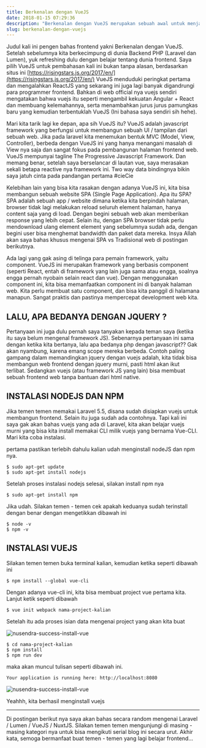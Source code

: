 ```yaml
---
title: Berkenalan dengan VueJS
date: 2018-01-15 07:29:36
description: "Berkenalan dengan VueJS merupakan sebuah awal untuk menjalin cinta dengan si dia. Untuk mempelajari dan mendalami si dia (VueJS), maka kita perlu kenalan dulu sama si dia. Yuk belajar bareng.."
slug: berkenalan-dengan-vuejs
---
```


Judul kali ini pengen bahas frontend yakni Berkenalan dengan VueJS. Setelah sebelumnya kita berkecimpung di dunia Backend PHP (Laravel dan Lumen), yuk refreshing dulu dengan belajar tentang dunia frontend. Saya pilih VueJS untuk pembahasan kali ini bukan tanpa alasan, berdasarkan situs ini [https://risingstars.js.org/2017/en/](https://risingstars.js.org/2017/en/) VueJS menduduki peringkat pertama dan mengalahkan ReactJS yang sekarang ini juga lagi banyak digandrungi para programmer frontend. Bahkan di web official nya vuejs sendiri mengatakan bahwa vuejs itu seperti mengambil kekuatan Angular + React dan membuang kelemahannya, serta menambahkan jurus jurus pamungkas baru yang kemudian terbentuklah VueJS (Ini bahasa saya sendiri sih hehe).

Mari kita tarik lagi ke depan, apa sih VueJS itu? VueJS adalah javascript framework yang berfungsi untuk membangun sebuah UI / tampilan dari sebuah web. Jika pada laravel kita menemukan bentuk MVC (Model, View, Controller), berbeda dengan VueJS ini yang hanya menangani masalah di View nya saja dan sangat fokus pada pembangunan halaman frontend web. VueJS mempunyai tagline The Progressive Javascript Framework. Dan memang benar, setelah saya berselancar di lautan vue, saya merasakan sekali betapa reactive nya framework ini. Two way data bindingnya bikin saya jatuh cinta pada pandangan pertama #cieCie

Kelebihan lain yang bisa kita rasakan dengan adanya VueJS ini, kita bisa membangun sebuah website SPA (Single Page Application). Apa itu SPA? SPA adalah sebuah app / website dimana ketika kita berpindah halaman, browser tidak lagi melakukan reload seluruh element halaman, hanya content saja yang di load. Dengan begini sebuah web akan memberikan response yang lebih cepat. Selain itu, dengan SPA browser tidak perlu mendownload ulang element element yang sebelumnya sudah ada, dengan begini user bisa menghemat bandwidth dan paket data mereka. Insya Allah akan saya bahas khusus mengenai SPA vs Tradisional web di postingan berikutnya.

Ada lagi yang gak asing di telinga para pemain framework, yaitu component. VueJS ini merupakan framework yang berbasis component (seperti React, entah di framework yang lain juga sama atau engga, soalnya engga pernah nyobain selain react dan vue). Dengan menggunakan component ini, kita bisa memanfaatkan component ini di banyak halaman web. Kita perlu membuat satu component, dan bisa kita panggil di halamana manapun. Sangat praktis dan pastinya mempercepat development web kita.

## LALU, APA BEDANYA DENGAN JQUERY ?

Pertanyaan ini juga dulu pernah saya tanyakan kepada teman saya (ketika itu saya belum mengenal framework JS). Sebenarnya pertanyaan ini sama dengan ketika kita bertanya, lalu apa bedanya php dengan javascript?? Gak akan nyambung, karena emang scope mereka berbeda. Contoh paling gampang dalam memandingkan jquery dengan vuejs adalah, kita tidak bisa membangun web frontend dengan jquery murni, pasti html akan ikut terlibat. Sedangkan vuejs (atau framework JS yang lain) bisa membuat sebuah frontend web tanpa bantuan dari html native.

## INSTALASI NODEJS DAN NPM

Jika temen temen memakai Laravel 5.5, disana sudah disiapkan vuejs untuk membangun frontend. Selain itu juga sudah ada contohnya. Tapi kali ini saya gak akan bahas vuejs yang ada di Laravel, kita akan belajar vuejs murni yang bisa kita install memakai CLI milik vuejs yang bernama Vue-CLI. Mari kita coba instalasi.

pertama pastikan terlebih dahulu kalian udah menginstall nodeJS dan npm nya.

```
$ sudo apt-get update
$ sudo apt-get install nodejs
```

Setelah proses instalasi nodejs selesai, silakan install npm nya

```
$ sudo apt-get install npm
```

Jika udah. Silakan temen - temen cek apakah keduanya sudah terinstall dengan benar dengan mengetikkan dibawah ini

```
$ node -v
$ npm -v
```

## INSTALASI VUEJS

Silakan temen temen buka terminal kalian, kemudian ketika seperti dibawah ini

```
$ npm install --global vue-cli
```

Dengan adanya vue-cli ini, kita bisa membuat project vue pertama kita. Lanjut ketik seperti dibawah

```
$ vue init webpack nama-project-kalian
```

Setelah itu ada proses isian data mengenai project yang akan kita buat

![nusendra-success-install-vue](https://farm5.staticflickr.com/4708/24831388627_754f8093d4_o.png "vue install")

```
$ cd nama-project-kalian
$ npm install
$ npm run dev
```

maka akan muncul tulisan seperti dibawah ini.

`Your application is running here: http://localhost:8080`

![nusendra-success-install-vue](https://farm5.staticflickr.com/4701/24831538637_ace51db60e_o.png "success vue install")

Yeahhh, kita berhasil menginstall vuejs

<hr/>

Di postingan berikut nya saya akan bahas secara random mengenai Laravel / Lumen / VueJS / NuxtJS. Silakan temen temen mengunjungi di masing - masing kategori nya untuk bisa mengikuti serial blog ini secara urut. Akhir kata, semoga bermanfaat buat temen - temen yang lagi belajar frontend...
